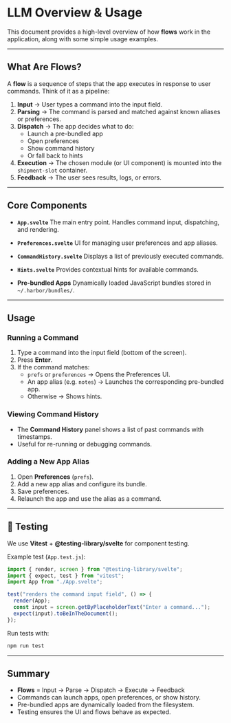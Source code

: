 # LLM Overview & Usage

This document provides a high-level overview of how **flows** work in the
application, along with some simple usage examples.

---

## What Are Flows?

A **flow** is a sequence of steps that the app executes in response to user
commands. Think of it as a pipeline:

1. **Input** → User types a command into the input field.
2. **Parsing** → The command is parsed and matched against known aliases or
   preferences.
3. **Dispatch** → The app decides what to do:
   - Launch a pre-bundled app
   - Open preferences
   - Show command history
   - Or fall back to hints
4. **Execution** → The chosen module (or UI component) is mounted into the
   `shipment-slot` container.
5. **Feedback** → The user sees results, logs, or errors.

---

## Core Components

- **`App.svelte`**
  The main entry point. Handles command input, dispatching, and rendering.

- **`Preferences.svelte`**
  UI for managing user preferences and app aliases.

- **`CommandHistory.svelte`**
  Displays a list of previously executed commands.

- **`Hints.svelte`**
  Provides contextual hints for available commands.

- **Pre-bundled Apps**
  Dynamically loaded JavaScript bundles stored in `~/.harbor/bundles/`.

---

## Usage

### Running a Command
1. Type a command into the input field (bottom of the screen).
2. Press **Enter**.
3. If the command matches:
   - `prefs` or `preferences` → Opens the Preferences UI.
   - An app alias (e.g. `notes`) → Launches the corresponding pre-bundled app.
   - Otherwise → Shows hints.

### Viewing Command History
- The **Command History** panel shows a list of past commands with timestamps.
- Useful for re-running or debugging commands.

### Adding a New App Alias
1. Open **Preferences** (`prefs`).
2. Add a new app alias and configure its bundle.
3. Save preferences.
4. Relaunch the app and use the alias as a command.

---

## 🧪 Testing

We use **Vitest** + **@testing-library/svelte** for component testing.

Example test (`App.test.js`):

```js
import { render, screen } from "@testing-library/svelte";
import { expect, test } from "vitest";
import App from "./App.svelte";

test("renders the command input field", () => {
  render(App);
  const input = screen.getByPlaceholderText("Enter a command...");
  expect(input).toBeInTheDocument();
});
```

Run tests with:

```bash
npm run test
```

---

## Summary

- **Flows** = Input → Parse → Dispatch → Execute → Feedback
- Commands can launch apps, open preferences, or show history.
- Pre-bundled apps are dynamically loaded from the filesystem.
- Testing ensures the UI and flows behave as expected.

